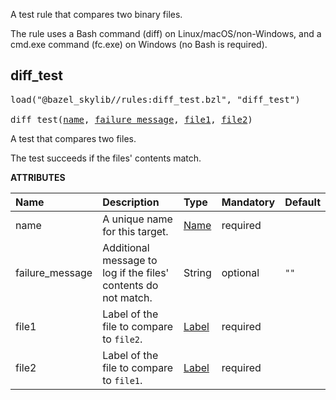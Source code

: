 <!-- Generated with Stardoc: http://skydoc.bazel.build -->

A test rule that compares two binary files.

The rule uses a Bash command (diff) on Linux/macOS/non-Windows, and a cmd.exe
command (fc.exe) on Windows (no Bash is required).

<a id="diff_test"></a>

## diff_test

<pre>
load("@bazel_skylib//rules:diff_test.bzl", "diff_test")

diff_test(<a href="#diff_test-name">name</a>, <a href="#diff_test-failure_message">failure_message</a>, <a href="#diff_test-file1">file1</a>, <a href="#diff_test-file2">file2</a>)
</pre>

A test that compares two files.

The test succeeds if the files' contents match.

**ATTRIBUTES**


| Name  | Description | Type | Mandatory | Default |
| :------------- | :------------- | :------------- | :------------- | :------------- |
| <a id="diff_test-name"></a>name |  A unique name for this target.   | <a href="https://bazel.build/concepts/labels#target-names">Name</a> | required |  |
| <a id="diff_test-failure_message"></a>failure_message |  Additional message to log if the files' contents do not match.   | String | optional |  `""`  |
| <a id="diff_test-file1"></a>file1 |  Label of the file to compare to `file2`.   | <a href="https://bazel.build/concepts/labels">Label</a> | required |  |
| <a id="diff_test-file2"></a>file2 |  Label of the file to compare to `file1`.   | <a href="https://bazel.build/concepts/labels">Label</a> | required |  |


